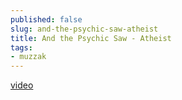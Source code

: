 ```yaml
---
published: false  
slug: and-the-psychic-saw-atheist  
title: And the Psychic Saw - Atheist  
tags:  
- muzzak  
---
```

  
  
 [video](http://www.youtube.com/embed/6TajIq9I8BA)  
